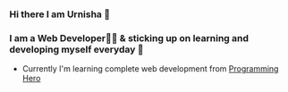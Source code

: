 ### Hi there I am Urnisha 👋

### I am a Web Developer👩‍💻 & sticking up on learning and developing  myself everyday 🎯 

* Currently I'm learning complete web development from <a href="https://www.programming-hero.com/">Programming Hero</a>